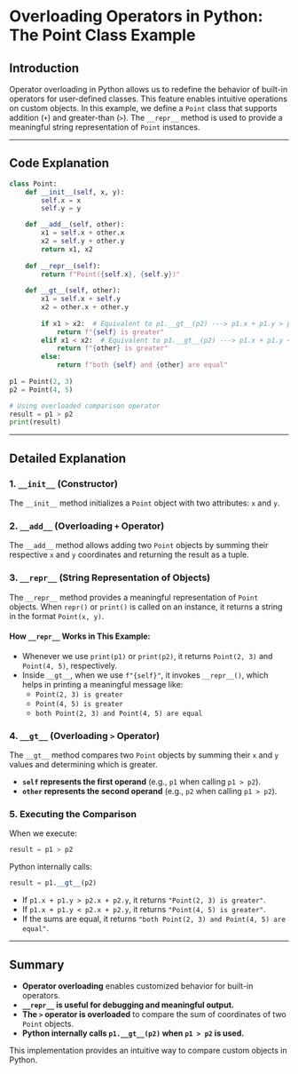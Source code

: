 # Overloading Operators in Python: The Point Class Example

## Introduction
Operator overloading in Python allows us to redefine the behavior of built-in operators for user-defined classes. This feature enables intuitive operations on custom objects. In this example, we define a `Point` class that supports addition (`+`) and greater-than (`>`). The `__repr__` method is used to provide a meaningful string representation of `Point` instances.

---

## Code Explanation

```python
class Point:
    def __init__(self, x, y):
        self.x = x
        self.y = y

    def __add__(self, other):
        x1 = self.x + other.x
        x2 = self.y + other.y
        return x1, x2
        
    def __repr__(self):
        return f"Point({self.x}, {self.y})"  
        
    def __gt__(self, other):
        x1 = self.x + self.y
        x2 = other.x + other.y
        
        if x1 > x2:  # Equivalent to p1.__gt__(p2) ---> p1.x + p1.y > p2.x + p2.y
            return f"{self} is greater"
        elif x1 < x2:  # Equivalent to p1.__gt__(p2) ---> p1.x + p1.y < p2.x + p2.y
            return f"{other} is greater"
        else:
            return f"both {self} and {other} are equal"    
    
p1 = Point(2, 3)
p2 = Point(4, 5)

# Using overloaded comparison operator
result = p1 > p2
print(result)
```

---

## Detailed Explanation

### 1. `__init__` (Constructor)
The `__init__` method initializes a `Point` object with two attributes: `x` and `y`.

### 2. `__add__` (Overloading `+` Operator)
The `__add__` method allows adding two `Point` objects by summing their respective `x` and `y` coordinates and returning the result as a tuple.

### 3. `__repr__` (String Representation of Objects)
The `__repr__` method provides a meaningful representation of `Point` objects. When `repr()` or `print()` is called on an instance, it returns a string in the format `Point(x, y)`.

#### **How `__repr__` Works in This Example:**
- Whenever we use `print(p1)` or `print(p2)`, it returns `Point(2, 3)` and `Point(4, 5)`, respectively.
- Inside `__gt__`, when we use `f"{self}"`, it invokes `__repr__()`, which helps in printing a meaningful message like:
  - `Point(2, 3) is greater`
  - `Point(4, 5) is greater`
  - `both Point(2, 3) and Point(4, 5) are equal`

### 4. `__gt__` (Overloading `>` Operator)
The `__gt__` method compares two `Point` objects by summing their `x` and `y` values and determining which is greater.
- **`self` represents the first operand** (e.g., `p1` when calling `p1 > p2`).
- **`other` represents the second operand** (e.g., `p2` when calling `p1 > p2`).

### 5. Executing the Comparison
When we execute:
```python
result = p1 > p2
```
Python internally calls:
```python
result = p1.__gt__(p2)
```
- If `p1.x + p1.y > p2.x + p2.y`, it returns `"Point(2, 3) is greater"`.
- If `p1.x + p1.y < p2.x + p2.y`, it returns `"Point(4, 5) is greater"`.
- If the sums are equal, it returns `"both Point(2, 3) and Point(4, 5) are equal"`.

---

## Summary
- **Operator overloading** enables customized behavior for built-in operators.
- **`__repr__` is useful for debugging and meaningful output.**
- **The `>` operator is overloaded** to compare the sum of coordinates of two `Point` objects.
- **Python internally calls `p1.__gt__(p2)` when `p1 > p2` is used.**

This implementation provides an intuitive way to compare custom objects in Python.

